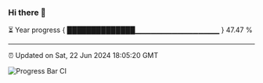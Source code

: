 ### Hi there 👋

⏳ Year progress { ██████████████▁▁▁▁▁▁▁▁▁▁▁▁▁▁▁▁ } 47.47 %

---

⏰ Updated on Sat, 22 Jun 2024 18:05:20 GMT

![Progress Bar CI](https://github.com/liununu/liununu/workflows/Progress%20Bar%20CI/badge.svg)
